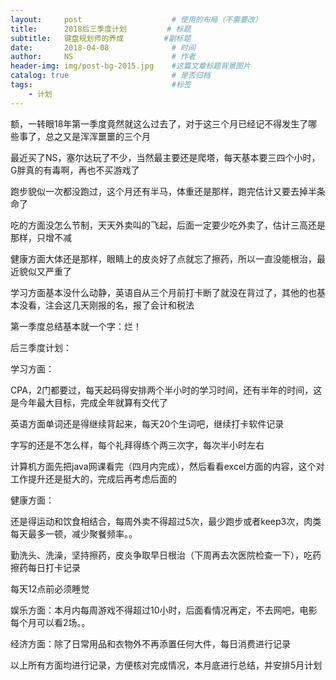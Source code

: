 ```yaml
---
layout:     post                    # 使用的布局（不需要改）
title:      2018后三季度计划         # 标题 
subtitle:   键盘规划师的养成         #副标题
date:       2018-04-08              # 时间
author:     NS                      # 作者
header-img: img/post-bg-2015.jpg    #这篇文章标题背景图片
catalog: true                       # 是否归档
tags:                               #标签
    - 计划
---
```

 
额，一转眼18年第一季度竟然就这么过去了，对于这三个月已经记不得发生了哪些事了，总之又是浑浑噩噩的三个月

最近买了NS，塞尔达玩了不少，当然最主要还是爬塔，每天基本要三四个小时，G胖真的有毒啊，再也不买游戏了

跑步貌似一次都没跑过，这个月还有半马，体重还是那样，跑完估计又要去掉半条命了

吃的方面没怎么节制，天天外卖叫的飞起，后面一定要少吃外卖了，估计三高还是那样，只增不减

健康方面大体还是那样，眼睛上的皮炎好了点就忘了擦药，所以一直没能根治，最近貌似又严重了

学习方面基本没什么动静，英语自从三个月前打卡断了就没在背过了，其他的也基本没看，注会这几天刚报的名，报了会计和税法

第一季度总结基本就一个字：烂！

后三季度计划：

学习方面：

   CPA，2门都要过，每天起码得安排两个半小时的学习时间，还有半年的时间，这是今年最大目标，完成全年就算有交代了

   英语方面单词还是得继续背起来，每天20个生词吧，继续打卡软件记录
         
   字写的还是不怎么样，每个礼拜得练个两三次字，每次半小时左右
         
   计算机方面先把java网课看完（四月内完成），然后看看excel方面的内容，这个对工作提升还是挺大的，完成后再考虑后面的
         
健康方面：

   还是得运动和饮食相结合，每周外卖不得超过5次，最少跑步或者keep3次，肉类每天最多一顿，减少聚餐频率。。

   勤洗头、洗澡，坚持擦药，皮炎争取早日根治（下周再去次医院检查一下），吃药擦药每日打卡记录
         
   每天12点前必须睡觉
         
娱乐方面：本月内每周游戏不得超过10小时，后面看情况再定，不去网吧，电影每个月可以看2场。。

经济方面：除了日常用品和衣物外不再添置任何大件，每日消费进行记录

以上所有方面均进行记录，方便核对完成情况，本月底进行总结，并安排5月计划

